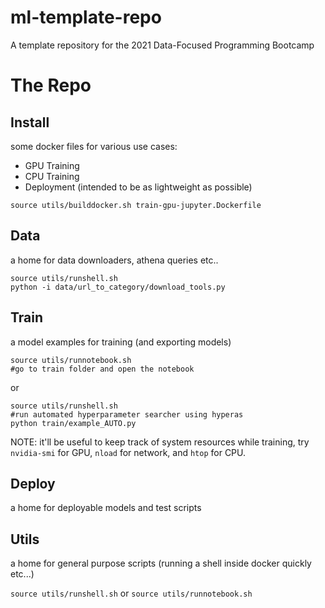 # ml-template-repo
A template repository for the 2021 Data-Focused Programming Bootcamp

# The Repo

## Install

some docker files for various use cases:

- GPU Training
- CPU Training
- Deployment (intended to be as lightweight as possible)

```
source utils/builddocker.sh train-gpu-jupyter.Dockerfile
```

## Data

a home for data downloaders, athena queries etc..

```
source utils/runshell.sh
python -i data/url_to_category/download_tools.py
```

## Train

a model examples for training (and exporting models)

```
source utils/runnotebook.sh
#go to train folder and open the notebook
```

or

```
source utils/runshell.sh
#run automated hyperparameter searcher using hyperas
python train/example_AUTO.py
```

NOTE: it'll be useful to keep track of system resources while training, try `nvidia-smi` for GPU, `nload` for network, and `htop` for CPU.

## Deploy

a home for deployable models and test scripts

## Utils

a home for general purpose scripts (running a shell inside docker quickly etc...)

`source utils/runshell.sh`
or
`source utils/runnotebook.sh`
